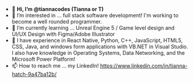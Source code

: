- 👋 **Hi, I’m @tiannacodes (Tianna or T)**
- 👀 I’m interested in ... full stack software development! I'm working to become a well rounded programmer.
- 🌱 I’m currently learning ... Unreal Engine 5 / Game level design and UI/UX Design with Figma/Adobe Illustrator
- 🧠 I have experience in React Native, Python, C++, JavaScript, HTML5, CSS, Java, and windows form applications with VB.NET in Visual Studio. I also have knowledge in Operating Systems, Data Networking, and the Microsoft Power Platform!
- 📫 How to reach me ... my LinkedIn! https://www.linkedin.com/in/tianna-hatch-9a47ba12b/

<!---
tiannacodes/tiannacodes is a ✨ special ✨ repository because its `README.md` (this file) appears on your GitHub profile.
You can click the Preview link to take a look at your changes.
--->
